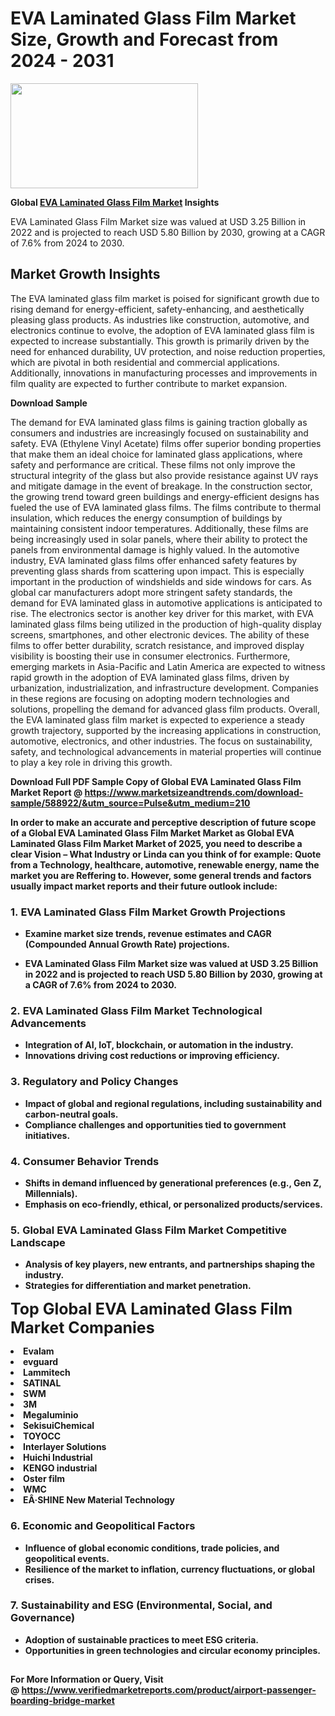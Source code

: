 <H1>EVA Laminated Glass Film Market Size, Growth and Forecast from 2024 - 2031</H1><img class="aligncenter size-medium wp-image-584254" src="https://thirdeyenews.in/wp-content/uploads/2024/09/Global-Market-Research-300x168.jpeg" alt="" width="300" height="168" /><p><strong>Global&nbsp;<a href="https://www.marketsizeandtrends.com/download-sample/588922/&amp;utm_source=Pulse&amp;utm_medium=210">EVA Laminated Glass Film Market</a> Insights</strong></p><p>EVA Laminated Glass Film Market size was valued at USD 3.25 Billion in 2022 and is projected to reach USD 5.80 Billion by 2030, growing at a CAGR of 7.6% from 2024 to 2030.</p><p><h2>Market Growth Insights</h2> <p>The EVA laminated glass film market is poised for significant growth due to rising demand for energy-efficient, safety-enhancing, and aesthetically pleasing glass products. As industries like construction, automotive, and electronics continue to evolve, the adoption of EVA laminated glass film is expected to increase substantially. This growth is primarily driven by the need for enhanced durability, UV protection, and noise reduction properties, which are pivotal in both residential and commercial applications. Additionally, innovations in manufacturing processes and improvements in film quality are expected to further contribute to market expansion.</p> <p><strong>Download Sample</strong></p> <p>The demand for EVA laminated glass films is gaining traction globally as consumers and industries are increasingly focused on sustainability and safety. EVA (Ethylene Vinyl Acetate) films offer superior bonding properties that make them an ideal choice for laminated glass applications, where safety and performance are critical. These films not only improve the structural integrity of the glass but also provide resistance against UV rays and mitigate damage in the event of breakage. In the construction sector, the growing trend toward green buildings and energy-efficient designs has fueled the use of EVA laminated glass films. The films contribute to thermal insulation, which reduces the energy consumption of buildings by maintaining consistent indoor temperatures. Additionally, these films are being increasingly used in solar panels, where their ability to protect the panels from environmental damage is highly valued. In the automotive industry, EVA laminated glass films offer enhanced safety features by preventing glass shards from scattering upon impact. This is especially important in the production of windshields and side windows for cars. As global car manufacturers adopt more stringent safety standards, the demand for EVA laminated glass in automotive applications is anticipated to rise. The electronics sector is another key driver for this market, with EVA laminated glass films being utilized in the production of high-quality display screens, smartphones, and other electronic devices. The ability of these films to offer better durability, scratch resistance, and improved display visibility is boosting their use in consumer electronics. Furthermore, emerging markets in Asia-Pacific and Latin America are expected to witness rapid growth in the adoption of EVA laminated glass films, driven by urbanization, industrialization, and infrastructure development. Companies in these regions are focusing on adopting modern technologies and solutions, propelling the demand for advanced glass film products. Overall, the EVA laminated glass film market is expected to experience a steady growth trajectory, supported by the increasing applications in construction, automotive, electronics, and other industries. The focus on sustainability, safety, and technological advancements in material properties will continue to play a key role in driving this growth. <p><strong></p><p><span class=""><strong>Download Full PDF Sample Copy of Global EVA Laminated Glass Film Market Report</strong> @ <a href="https://www.marketsizeandtrends.com/download-sample/588922/&amp;utm_source=Pulse&amp;utm_medium=210" target="_blank">https://www.marketsizeandtrends.com/download-sample/588922/&amp;utm_source=Pulse&amp;utm_medium=210</a></span></p><p>In order to make an accurate and perceptive description of future scope of a Global&nbsp;EVA Laminated Glass Film Market Market as Global&nbsp;EVA Laminated Glass Film Market Market of 2025, you need to describe a clear Vision &ndash; What Industry or Linda can you think of for example: Quote from a Technology, healthcare, automotive, renewable energy, name the market you are Reffering to. However, some general trends and factors usually impact market reports and their future outlook include:</p><h3>1.&nbsp;<strong>EVA Laminated Glass Film Market Growth Projections</strong></h3><ul><li>Examine market size trends, revenue estimates and CAGR (Compounded Annual Growth Rate) projections.</li><li><p>EVA Laminated Glass Film Market size was valued at USD 3.25 Billion in 2022 and is projected to reach USD 5.80 Billion by 2030, growing at a CAGR of 7.6% from 2024 to 2030.</p></li></ul><h3>2.&nbsp;<strong>EVA Laminated Glass Film Market Technological Advancements</strong></h3><ul><li>Integration of AI, IoT, blockchain, or automation in the industry.</li><li>Innovations driving cost reductions or improving efficiency.</li></ul><h3>3.&nbsp;<strong>Regulatory and Policy Changes</strong></h3><ul><li>Impact of global and regional regulations, including sustainability and carbon-neutral goals.</li><li>Compliance challenges and opportunities tied to government initiatives.</li></ul><h3>4.&nbsp;<strong>Consumer Behavior Trends</strong></h3><ul><li>Shifts in demand influenced by generational preferences (e.g., Gen Z, Millennials).</li><li>Emphasis on eco-friendly, ethical, or personalized products/services.</li></ul><h3>5.&nbsp;<strong>Global EVA Laminated Glass Film Market Competitive Landscape</strong></h3><ul><li>Analysis of key players, new entrants, and partnerships shaping the industry.</li><li>Strategies for differentiation and market penetration.</li></ul><p data-pm-slice="1 1 []"><span style="color: inherit; font-family: inherit; font-size: 25px;">Top Global EVA Laminated Glass Film Market Companies</span></p><div class="" data-test-id=""><p><li>Evalam</li><li> evguard</li><li> Lammitech</li><li> SATINAL</li><li> SWM</li><li> 3M</li><li> Megaluminio</li><li> SekisuiChemical</li><li> TOYOCC</li><li> Interlayer Solutions</li><li> Huichi Industrial</li><li> KENGO industrial</li><li> Oster film</li><li> WMC</li><li> EÂ·SHINE New Material Technology</li></p></div><h3>6.&nbsp;<strong>Economic and Geopolitical Factors</strong></h3><ul><li>Influence of global economic conditions, trade policies, and geopolitical events.</li><li>Resilience of the market to inflation, currency fluctuations, or global crises.</li></ul><h3>7.&nbsp;<strong>Sustainability and ESG (Environmental, Social, and Governance)</strong></h3><ul><li>Adoption of sustainable practices to meet ESG criteria.</li><li>Opportunities in green technologies and circular economy principles.</li></ul><h2><strong style="font-size: 14px;">For More Information or Query, Visit @&nbsp;</strong><a style="background-color: #ffffff; font-size: 14px;" href="https://www.marketsizeandtrends.com/report/eva-laminated-glass-film-market/" target="_blank">https://www.verifiedmarketreports.com/product/airport-passenger-boarding-bridge-market</a></h2>
